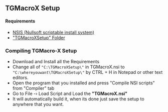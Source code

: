 ## TGMacroX Setup

#### Requirements
- [NSIS (Nullsoft scriptable install system)](https://nsis.sourceforge.io/Download)
- ["TGMacroXSetup" Folder](https://github.com/WH0LEWHALE/TGMacro-X/tree/dark-theme/TGMacroXSetup)

### Compiling TGMacro-X Setup

+ Download and Install all the Requirements
+ Change all of ``"C:\TGMacroXSetup\"`` in TGMacroX.nsi to ``"C:\whereyouwant\TGMacroXSetup\"`` by CTRL + H in Notepad or other text editors.
+ Open the program that you installed and press "Compile NSI scripts" from "Compiler" tab
+ Go to  File -› Load Script and Load the **"TGMacroX.nsi"**
+ It will automatically build it, when its done just save the setup to anywhere that you want.
